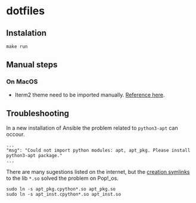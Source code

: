 # dotfiles

## Instalation

```
make run
```

## Manual steps

### On MacOS

- Iterm2 theme need to be imported manually. [Reference here](https://draculatheme.com/iterm).

## Troubleshooting

In a new installation of Ansible the problem related to `python3-apt` can
occour.

```
...
"msg": "Could not import python modules: apt, apt_pkg. Please install python3-apt package."
...
```

There are many sugestions listed on the internet, but the
[creation symlinks](https://stackoverflow.com/a/69107017) to the lib `*.so`
solved the problem on Pop!_os.

```
sudo ln -s apt_pkg.cpython*.so apt_pkg.so
sudo ln -s apt_inst.cpython*.so apt_inst.so
```
